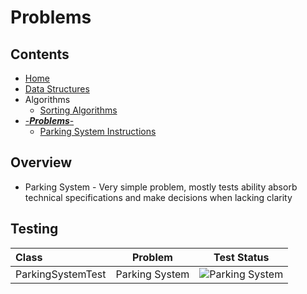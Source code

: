 # Problems

## Contents
* [Home](/)
* [Data Structures](/src/main/java/org/algomonster/datastructures)
* Algorithms
    * [Sorting Algorithms](/src/main/java/org/algomonster/algorithms/sort)
* [-***Problems***-](/src/main/java/org/algomonster/problems)
    * [Parking System Instructions](/src/main/java/org/algomonster/problems/instructions/ParkingSystem.md)

## Overview

* Parking System - Very simple problem, mostly tests ability absorb technical specifications and make decisions when lacking clarity

## Testing
| Class             |    Problem     |                                                                                                      Test Status                                                                                                       |
|:------------------|:--------------:|:----------------------------------------------------------------------------------------------------------------------------------------------------------------------------------------------------------------------:|
| ParkingSystemTest | Parking System | ![Parking System](https://img.shields.io/endpoint?url=https://raw.githubusercontent.com/LearningRiven/AlgorithmPractice/ci-stats/test-badges/ParkingSystemTest.json&logo=junit5&label=Tests%20Passing&labelColor=gray) |
